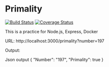 # Primality
[![Build Status](https://travis-ci.com/jerrytfleung/Primality.svg?branch=master)](https://travis-ci.com/jerrytfleung/Primality) [![Coverage Status](https://coveralls.io/repos/github/jerrytfleung/Primality/badge.svg?branch=master)](https://coveralls.io/github/jerrytfleung/Primality?branch=master)

This is a practice for Node.js, Express, Docker

URL: http://localhost:3000/primality?number=197

Output:

Json output 
{
    "Number": "197",
    "Primality": true
}
